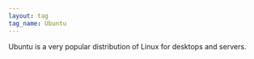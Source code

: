 ```yaml
---
layout: tag
tag_name: Ubuntu
---
```


Ubuntu is a very popular distribution of Linux for desktops and servers.
